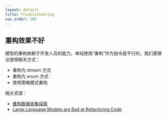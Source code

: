 ```yaml
---
layout: default
title: Troubleshooting
nav_order: 100
---
```


## 重构效果不好

模型的重构依赖于开发人员的能力，单纯使用“重构”作为指令是不行的，我们更建议使用聊天方式：

- 重构为 stream 方式
- 重构为 enum 方式
- 使用策略模式重构

相关资源：

- [重构数据收集探索](https://github.com/unit-mesh/conf)
- [Large Language Models are Bad at Refactoring Code](https://docs.sweep.dev/blogs/refactor-python)
